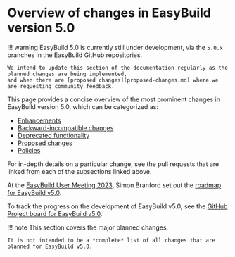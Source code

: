 # Overview of changes in EasyBuild version 5.0

!!! warning
    EasyBuild 5.0 is currently still under development, via the `5.0.x` branches in the EasyBuild GitHub repositories.

    We intend to update this section of the documentation regularly as the planned changes are being implemented,
    and when there are [proposed changes](proposed-changes.md) where we are requesting community feedback.

This page provides a concise overview of the most prominent changes in EasyBuild version 5.0,
which can be categorized as:

* [Enhancements](enhancements.md)
* [Backward-incompatible changes](backwards-incompatible-changes.md)
* [Deprecated functionality](deprecated-functionality.md)
* [Proposed changes](proposed-changes.md)
* [Policies](policies.md)

For in-depth details on a particular change, see the pull requests that are linked
from each of the subsections linked above.

At the [EasyBuild User Meeting 2023](https://easybuild.io/eum23), Simon Branford set out the
[roadmap for EasyBuild v5.0](https://easybuild.io/eum23/#easybuild5).

To track the progress on the development of EasyBuild v5.0,
see the [GitHub Project board for EasyBuild v5.0](https://github.com/orgs/easybuilders/projects/18).

!!! note
    This section covers the major planned changes.

    It is not intended to be a *complete* list of all changes that are planned for EasyBuild v5.0.
